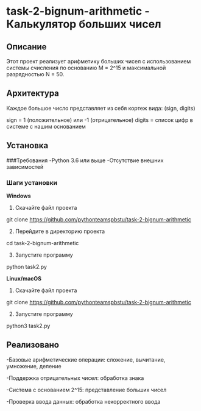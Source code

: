 # task-2-bignum-arithmetic - Калькулятор больших чисел

## Описание

Этот проект реализует арифметику больших чисел с использованием системы счисления по основанию M = 2^15 и 
максимальной разрядностью N = 50.

## Архитектура

Каждое большое число представляет из себя кортеж вида: (sign, digits)

sign = 1 (положительное) или -1 (отрицательное)
digits = список цифр в системе с нашим основанием

## Установка

###Требования
-Python 3.6 или выше
-Отсутствие внешних зависимостей

### Шаги установки
**Windows**


1. Скачайте файл проекта

git clone https://github.com/pythonteamspbstu/task-2-bignum-arithmetic

2. Перейдите в директорию проекта

cd task-2-bignum-arithmetic

3. Запустите программу

python task2.py

**Linux/macOS**

1. Скачайте файл проекта

git clone https://github.com/pythonteamspbstu/task-2-bignum-arithmetic

2. Запустите программу

python3 task2.py

## Реализовано

-Базовые арифметические операции: сложение, вычитание, умножение, деление

-Поддержка отрицательных чисел: обработка знака

-Система с основанием 2^15: представление больших чисел

-Проверка ввода данных: обработка некорректного ввода








